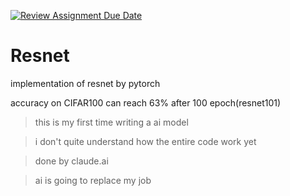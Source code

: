 [![Review Assignment Due Date](https://classroom.github.com/assets/deadline-readme-button-24ddc0f5d75046c5622901739e7c5dd533143b0c8e959d652212380cedb1ea36.svg)](https://classroom.github.com/a/9e_U2VEe)

# Resnet

implementation of resnet by pytorch

accuracy on CIFAR100 can reach 63% after 100 epoch(resnet101)

> this is my first time writing a ai model

> i don't quite understand how the entire code work yet

> done by claude.ai

> ai is going to replace my job
